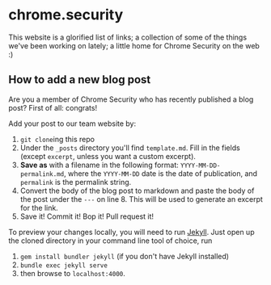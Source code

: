 # chrome.security

This website is a glorified list of links; a collection of some of the things we've been working on lately; a little home for Chrome Security on the web :)

## How to add a new blog post

Are you a member of Chrome Security who has recently published a blog post? First of all: congrats!

Add your post to our team website by:

1. `git clone`ing this repo
2. Under the `_posts` directory you'll find `template.md`. Fill in the fields (except `excerpt`, unless you want a custom excerpt).
3. **Save as** with a filename in the following format: `YYYY-MM-DD-permalink.md`, where the `YYYY-MM-DD` date is the date of publication, and `permalink` is the permalink string.
4. Convert the body of the blog post to markdown and paste the body of the post under the `---` on line 8. This will be used to generate an excerpt for the link.
5. Save it! Commit it! Bop it! Pull request it!

To preview your changes locally, you will need to run [Jekyll](https://jekyllrb.com/docs/). Just open up the cloned directory in your command line tool of choice, run 

1. `gem install bundler jekyll`  (if you don't have Jekyll installed)
2. `bundle exec jekyll serve` 
3. then browse to `localhost:4000`.
